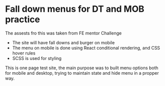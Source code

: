 # Fall down menus for DT and MOB practice
The assests fro this was taken from FE mentor Challenge

* The site will have fall downs and burger on mobile
* The menu on mobile is done using React conditional rendering, and CSS hover rules
* SCSS is used for styling

This is one page test site, the main purpose was to built menu options both for mobile and desktop, trying to maintain state and hide menu in a propper way.
